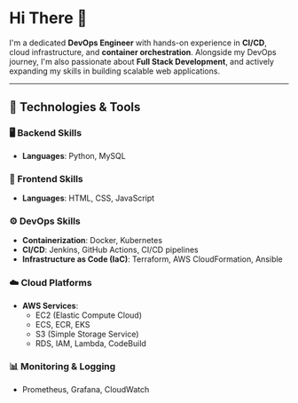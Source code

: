 # Hi There 👋  
I'm a dedicated **DevOps Engineer** with hands-on experience in **CI/CD**, cloud infrastructure, and **container orchestration**. Alongside my DevOps journey, I'm also passionate about **Full Stack Development**, and actively expanding my skills in building scalable web applications.

---

## 🚀 Technologies & Tools

### 🖥️ Backend Skills
- **Languages**: Python, MySQL

### 🎨 Frontend Skills
- **Languages**: HTML, CSS, JavaScript

### ⚙️ DevOps Skills
- **Containerization**: Docker, Kubernetes  
- **CI/CD**: Jenkins, GitHub Actions, CI/CD pipelines  
- **Infrastructure as Code (IaC)**: Terraform, AWS CloudFormation, Ansible  

### ☁️ Cloud Platforms
- **AWS Services**:
  - EC2 (Elastic Compute Cloud)
  - ECS, ECR, EKS
  - S3 (Simple Storage Service)
  - RDS, IAM, Lambda, CodeBuild

### 📊 Monitoring & Logging
- Prometheus, Grafana, CloudWatch



